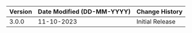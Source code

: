 | **Version** | **Date Modified (DD-MM-YYYY)** | **Change History** |
|-------------|--------------------------------|--------------------|
|3.0.0        |11-10-2023                      |Initial Release     |